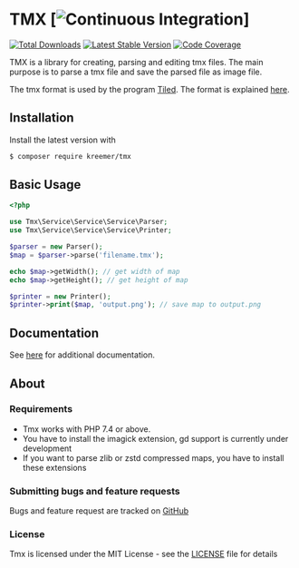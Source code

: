 # TMX [![Continuous Integration](https://github.com/kreemer/tmx/actions/workflows/continuous-integration.yaml/badge.svg?branch=main)]

[![Total Downloads](https://img.shields.io/packagist/dt/kreemer/tmx.svg)](https://packagist.org/packages/kreemer/tmx)
[![Latest Stable Version](https://img.shields.io/packagist/v/kreemer/tmx.svg)](https://packagist.org/packages/kreemer/tmx)
[![Code Coverage](https://img.shields.io/codecov/c/github/kreemer/tmx)](https://app.codecov.io/gh/kreemer/tmx)

TMX is a library for creating, parsing and editing tmx files. The main purpose is to parse a tmx file and save the
parsed file as image file.

The tmx format is used by the program [Tiled](https://www.mapeditor.org). The format is
explained [here](https://doc.mapeditor.org/en/stable/reference/tmx-map-format/).

## Installation

Install the latest version with

```bash
$ composer require kreemer/tmx
```

## Basic Usage

```php
<?php

use Tmx\Service\Service\Service\Parser;
use Tmx\Service\Service\Service\Printer;

$parser = new Parser();
$map = $parser->parse('filename.tmx');

echo $map->getWidth(); // get width of map
echo $map->getHeight(); // get height of map

$printer = new Printer();
$printer->print($map, 'output.png'); // save map to output.png
```

## Documentation

See [here](docs/index.md) for additional documentation.

## About

### Requirements

- Tmx works with PHP 7.4 or above.
- You have to install the imagick extension, gd support is currently under development
- If you want to parse zlib or zstd compressed maps, you have to install these extensions

### Submitting bugs and feature requests

Bugs and feature request are tracked on [GitHub](https://github.com/kreemer/tmx/issues)

### License

Tmx is licensed under the MIT License - see the [LICENSE](LICENSE) file for details


